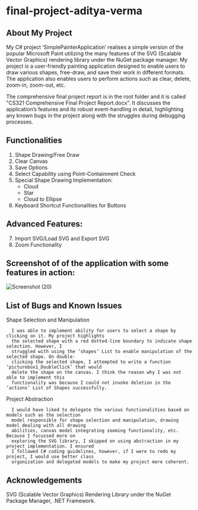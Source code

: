 # final-project-aditya-verma
About My Project
-------------------------------------------------------------------------------------------------
My C# project ‘SimplePainterApplication’ realises a simple version of the popular Microsoft
Paint utilizing the many features of the SVG (Scalable Vector Graphics) rendering library under
the NuGet package manager. My project is a user-friendly painting application designed to
enable users to draw various shapes, free-draw, and save their work in different formats. The
application also enables users to perform actions such as clear, delete, zoom-in, zoom-out, etc.

The comprehensive final project report is in the root folder and it is called "CS321 Comprehensive 
Final Project Report.docx". It discusses the application’s features and its robust event-handling in detail,
highlighting any known bugs in the project along with the struggles during debugging processes.

Functionalities
-------------------------------------------------------------------------------------------------
1) Shape Drawing/Free Draw
2) Clear Canvas
3) Save Options
4) Select Capability using Point-Containment Check
5) Special Shape Drawing Implementation: 
   - Cloud
   - Star
   - Cloud to Ellipse
6) Keyboard Shortcut Functionalities for Buttons

Advanced Features:
-------------------------------------------------------------------------------------------------
7) Import SVG/Load SVG and Export SVG
8) Zoom Functionality

Screenshot of of the application with some features in action:
-------------------------------------------------------------------------------------------------

![Screenshot (20)](https://user-images.githubusercontent.com/97848600/234746823-5b62145e-ee5a-4a9e-878f-60bad703a215.png)


List of Bugs and Known Issues
-------------------------------------------------------------------------------------------------
Shape Selection and Manipulation

      I was able to implement ability for users to select a shape by clicking on it. My project highlights
      the selected shape with a red dotted-line boundary to indicate shape selection. However, I
      struggled with using the ‘shapes’ List to enable manipulation of the selected shape. On double-
      clicking the selected shape, I attempted to write a function ‘picturebox1_DoubleClick’ that would
      delete the shape on the canvas. I think the reason why I was not able to implement this
      functionality was because I could not invoke deletion in the ‘actions’ List of Shapes successfully.

Project Abstraction

      I would have liked to delegate the various functionalities based on models such as the selection
      model responsible for shape selection and manipulation, drawing model dealing with all drawing
      abilities, canvas model integrating zooming functionality, etc. Because I focussed more on
      exploring the SVG library, I skipped on using abstraction in my project implementation. I ensured
      I followed C# coding guidelines, however, if I were to redo my project, I would use better class
      organization and delegated models to make my project more coherent.
      
Acknowledgements
-------------------------------------------------------------------------------------------------

SVG (Scalable Vector Graphics) Rendering Library under the NuGet Package Manager, .NET Framework.


